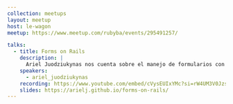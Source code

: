 ```yaml
---
collection: meetups
layout: meetup
host: le-wagon
meetup: https://www.meetup.com/rubyba/events/295491257/

talks:
  - title: Forms on Rails
    description: |
      Ariel Juodziukynas nos cuenta sobre el manejo de formularios con Rails y el uso de features nativas de HTML que no mucha gente conoce
    speakers:
      - ariel_juodziukynas
    recording: https://www.youtube.com/embed/cVysEUIxYMc?si=rW4UM3V0Jzs1NVH5
    slides: https://arielj.github.io/forms-on-rails/
---
```

